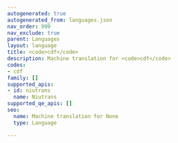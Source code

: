 ```yaml
---
autogenerated: true
autogenerated_from: languages.json
nav_order: 999
nav_exclude: true
parent: Languages
layout: language
title: <code>cdf</code>
description: Machine translation for <code>cdf</code>
codes:
- cdf
family: []
supported_apis:
- id: niutrans
  name: Niutrans
supported_qe_apis: []
seo:
  name: Machine translation for None
  type: Language

---
```


